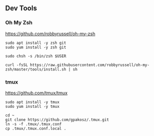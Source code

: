 ## Dev Tools

### Oh My Zsh

https://github.com/robbyrussell/oh-my-zsh

```
sudo apt install -y zsh git
sudo yum install -y zsh git

sudo chsh -s /bin/zsh $USER

curl -fsSL https://raw.githubusercontent.com/robbyrussell/oh-my-zsh/master/tools/install.sh | sh
```

### tmux

https://github.com/tmux/tmux

```
sudo apt install -y tmux
sudo yum install -y tmux

cd ~
git clone https://github.com/gpakosz/.tmux.git
ln -s -f .tmux/.tmux.conf
cp .tmux/.tmux.conf.local .
```

